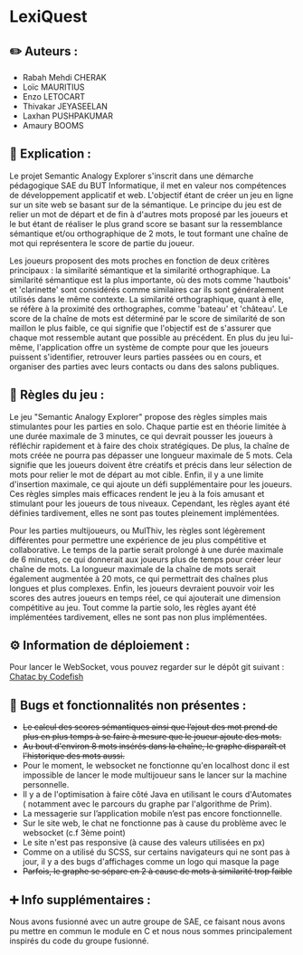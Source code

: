 # LexiQuest

## ✏️ Auteurs :
- Rabah Mehdi CHERAK
- Loïc MAURITIUS
- Enzo LETOCART 
- Thivakar JEYASEELAN 
- Laxhan PUSHPAKUMAR 
- Amaury BOOMS

## 📖 Explication :

Le projet Semantic Analogy Explorer s'inscrit dans une démarche pédagogique SAE du BUT Informatique, il met en valeur nos compétences de développement applicatif et web. L'objectif étant de créer un jeu en ligne sur un site web se basant sur de la sémantique. Le principe du jeu est de relier un mot de départ et de fin à d'autres mots proposé par les joueurs et le but étant de réaliser le plus grand score se basant sur la ressemblance sémantique et/ou orthographique de 2 mots, le tout formant une chaîne de mot qui représentera le score de partie du joueur. 

Les joueurs proposent des mots proches en fonction de deux critères principaux : la similarité sémantique et la similarité orthographique. La similarité sémantique est la plus importante, où des mots comme 'hautbois' et 'clarinette' sont considérés comme similaires car ils sont généralement utilisés dans le même contexte. La similarité orthographique, quant à elle, se réfère à la proximité des orthographes, comme 'bateau' et 'château'. Le score de la chaîne de mots est déterminé par le score de similarité de son maillon le plus faible, ce qui signifie que l'objectif est de s'assurer que chaque mot ressemble autant que possible au précédent. 
En plus du jeu lui-même, l'application offre un système de compte pour que les joueurs puissent s'identifier, retrouver leurs parties passées ou en cours, et organiser des parties avec leurs contacts ou dans des salons publiques.

## 📝 Règles du jeu  :

Le jeu "Semantic Analogy Explorer" propose des règles simples mais stimulantes pour les parties en solo. Chaque partie est en théorie limitée à une durée maximale de 3 minutes, ce qui devrait pousser les joueurs à réfléchir rapidement et à faire des choix stratégiques. De plus, la chaîne de mots créée ne pourra pas dépasser une longueur maximale de 5 mots. Cela signifie que les joueurs doivent être créatifs et précis dans leur sélection de mots pour relier le mot de départ au mot cible. Enfin, il y a une limite d'insertion maximale, ce qui ajoute un défi supplémentaire pour les joueurs. Ces règles simples mais efficaces rendent le jeu à la fois amusant et stimulant pour les joueurs de tous niveaux. Cependant, les règles ayant été définies tardivement, elles ne sont pas toutes pleinement implémentées.

Pour les parties multijoueurs, ou MulThiv, les règles sont légèrement différentes pour permettre une expérience de jeu plus compétitive et collaborative. Le temps de la partie serait prolongé à une durée maximale de 6 minutes, ce qui donnerait aux joueurs plus de temps pour créer leur chaîne de mots. La longueur maximale de la chaîne de mots serait également augmentée à 20 mots, ce qui permettrait des chaînes plus longues et plus complexes. Enfin, les joueurs devraient pouvoir voir les scores des autres joueurs en temps réel, ce qui ajouterait une dimension compétitive au jeu. Tout comme la partie solo, les règles ayant été implémentées tardivement, elles ne sont pas non plus implémentées.

## ⚙️ Information de déploiement :

Pour lancer le WebSocket, vous pouvez regarder sur le dépôt git suivant : [Chatac by Codefish](https://gitlab.com/codefish42/chatac)

## 🐛 Bugs et fonctionnalités non présentes :

- ~~Le calcul des scores sémantiques ainsi que l’ajout des mot prend de plus en plus temps à se faire à mesure que le joueur ajoute des mots.~~
- ~~Au bout d'environ 8 mots insérés dans la chaîne, le graphe disparaît et l'historique des mots aussi.~~
- Pour le moment, le websocket ne fonctionne qu'en localhost donc il est impossible de lancer le mode multijoueur sans le lancer sur la machine personnelle.
- Il y a de l'optimisation à faire côté Java en utilisant le cours d'Automates ( notamment avec le parcours du graphe par l'algorithme de Prim).
- La messagerie sur l’application mobile n’est pas encore fonctionnelle.
- Sur le site web, le chat ne fonctionne pas à cause du problème avec le websocket (c.f 3ème point)
- Le site n'est pas responsive (à cause des valeurs utilisées en px)
- Comme on a utilisé du SCSS, sur certains navigateurs qui ne sont pas à jour, il y a des bugs d'affichages comme un logo qui masque la page
- ~~Parfois, le graphe se sépare en 2 à cause de mots à similarité trop faible~~

## ➕ Info supplémentaires :
Nous avons fusionné avec un autre groupe de SAE, ce faisant nous avons pu mettre en commun le module en C et nous nous sommes principalement inspirés du code du groupe fusionné.
